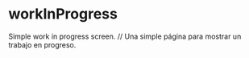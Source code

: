 # workInProgress
Simple work in progress screen. // Una simple página para mostrar un trabajo en progreso.
